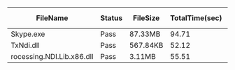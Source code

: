  | FileName                  | Status | FileSize | TotalTime(sec) | Upload(sec) | Submit(sec) | SignWait(sec) | Retry Count | 
 |---------------------------|--------|----------|----------------|-------------|-------------|---------------|-------------|
 | Skype.exe                 | Pass   | 87.33MB  | 94.71          | 40.84       | 0.55        | 53.08         | 0           | 
 | TxNdi.dll                 | Pass   | 567.84KB | 52.12          | 4.82        | 0.79        | 10.49         | 0           | 
 | rocessing.NDI.Lib.x86.dll | Pass   | 3.11MB   | 55.51          | 2.31        | 0.73        | 13.87         | 0           | 

